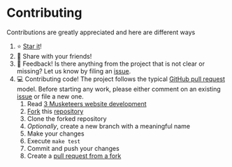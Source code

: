 # Contributing

Contributions are greatly appreciated and here are different ways

1. :star: [Star it][linkProjectRepo]!
1. :mega: Share with your friends!
1. :thought_balloon: Feedback! Is there anything from the project that is not clear or missing? Let us know by filing an [issue][linkProjectIssue].
1. :computer: Contributing code! The project follows the typical [GitHub pull request][linkGitHubPR] model. Before starting any work, please either comment on an existing [issue][linkProjectIssue] or file a new one.
	1. Read [3 Musketeers website development](https://github.com/flemay/3musketeers?tab=readme-ov-file#3-musketeers-website-development)
	1. [Fork][linkGitHubFork] this [repository][linkProjectRepo]
	1. Clone the forked repository
	1. _Optionally_, create a new branch with a meaningful name
	1. Make your changes
	1. Execute `make test`
	1. Commit and push your changes
	1. Create a [pull request from a fork][linkGitHubPRFork]

[linkProjectRepo]: https://github.com/flemay/3musketeers
[linkProjectReadmeTest]: https://github.com/flemay/3musketeers#testing
[linkProjectIssue]: https://github.com/flemay/3musketeers/issues

[linkGitHubPR]: https://help.github.com/en/github/collaborating-with-issues-and-pull-requests/about-pull-requests
[linkGitHubFork]: https://help.github.com/en/github/getting-started-with-github/fork-a-repo
[linkGitHubPRFork]: https://help.github.com/en/github/collaborating-with-issues-and-pull-requests/creating-a-pull-request-from-a-fork
